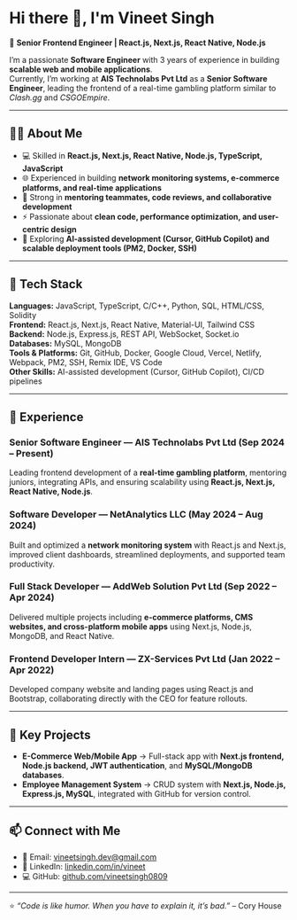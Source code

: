 # Hi there 👋, I'm Vineet Singh

🚀 **Senior Frontend Engineer | React.js, Next.js, React Native, Node.js**  

I’m a passionate **Software Engineer** with 3 years of experience in building **scalable web and mobile applications**.  
Currently, I’m working at **AIS Technolabs Pvt Ltd** as a **Senior Software Engineer**, leading the frontend of a real-time gambling platform similar to *Clash.gg* and *CSGOEmpire*.  

---

## 🧑‍💻 About Me
- 💻 Skilled in **React.js, Next.js, React Native, Node.js, TypeScript, JavaScript**  
- 🌐 Experienced in building **network monitoring systems, e-commerce platforms, and real-time applications**  
- 🤝 Strong in **mentoring teammates, code reviews, and collaborative development**  
- ⚡ Passionate about **clean code, performance optimization, and user-centric design**  
- 🧠 Exploring **AI-assisted development (Cursor, GitHub Copilot) and scalable deployment tools (PM2, Docker, SSH)**  

---

## 🔧 Tech Stack
**Languages:** JavaScript, TypeScript, C/C++, Python, SQL, HTML/CSS, Solidity  
**Frontend:** React.js, Next.js, React Native, Material-UI, Tailwind CSS  
**Backend:** Node.js, Express.js, REST API, WebSocket, Socket.io  
**Databases:** MySQL, MongoDB  
**Tools & Platforms:** Git, GitHub, Docker, Google Cloud, Vercel, Netlify, Webpack, PM2, SSH, Remix IDE, VS Code  
**Other Skills:** AI-assisted development (Cursor, GitHub Copilot), CI/CD pipelines  

---

## 💼 Experience

### **Senior Software Engineer — AIS Technolabs Pvt Ltd (Sep 2024 – Present)**  
Leading frontend development of a **real-time gambling platform**, mentoring juniors, integrating APIs, and ensuring scalability using **React.js, Next.js, React Native, Node.js**.  

### **Software Developer — NetAnalytics LLC (May 2024 – Aug 2024)**  
Built and optimized a **network monitoring system** with React.js and Next.js, improved client dashboards, streamlined deployments, and supported team productivity.  

### **Full Stack Developer — AddWeb Solution Pvt Ltd (Sep 2022 – Apr 2024)**  
Delivered multiple projects including **e-commerce platforms, CMS websites, and cross-platform mobile apps** using Next.js, Node.js, MongoDB, and React Native.  

### **Frontend Developer Intern — ZX-Services Pvt Ltd (Jan 2022 – Apr 2022)**  
Developed company website and landing pages using React.js and Bootstrap, collaborating directly with the CEO for feature rollouts.  

---

## 📂 Key Projects

- **E-Commerce Web/Mobile App** → Full-stack app with **Next.js frontend, Node.js backend, JWT authentication**, and **MySQL/MongoDB databases**.  
- **Employee Management System** → CRUD system with **Next.js, Node.js, Express.js, MySQL**, integrated with GitHub for version control.  

---

## 📫 Connect with Me
- 📧 Email: [vineetsingh.dev@gmail.com](mailto:vineetsingh.dev@gmail.com)  
- 💼 LinkedIn: [linkedin.com/in/vineet](https://www.linkedin.com/in/vineet)  
- 💻 GitHub: [github.com/vineetsingh0809](https://github.com/vineetsingh0809)  

---

⭐️ *“Code is like humor. When you have to explain it, it’s bad.”* – Cory House  

